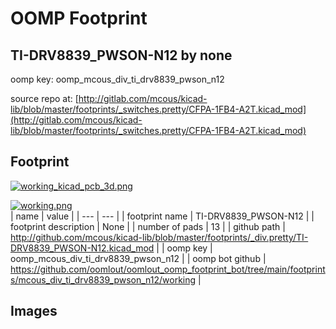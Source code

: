 # OOMP Footprint  
## TI-DRV8839_PWSON-N12  by none  
  
oomp key: oomp_mcous_div_ti_drv8839_pwson_n12  
  
source repo at: [http://gitlab.com/mcous/kicad-lib/blob/master/footprints/_switches.pretty/CFPA-1FB4-A2T.kicad_mod](http://gitlab.com/mcous/kicad-lib/blob/master/footprints/_switches.pretty/CFPA-1FB4-A2T.kicad_mod)  
## Footprint  
  
[![working_kicad_pcb_3d.png](working_kicad_pcb_3d_600.png)](working_kicad_pcb_3d.png)  
  
[![working.png](working_600.png)](working.png)  
| name | value | 
| --- | --- | 
| footprint name | TI-DRV8839_PWSON-N12 | 
| footprint description | None | 
| number of pads | 13 | 
| github path | http://github.com/mcous/kicad-lib/blob/master/footprints/_div.pretty/TI-DRV8839_PWSON-N12.kicad_mod | 
| oomp key | oomp_mcous_div_ti_drv8839_pwson_n12 | 
| oomp bot github | https://github.com/oomlout/oomlout_oomp_footprint_bot/tree/main/footprints/mcous_div_ti_drv8839_pwson_n12/working | 
## Images  
